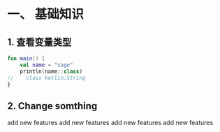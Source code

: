 # 一、 基础知识

## 1. 查看变量类型
```kotlin
fun main() {
    val name = "sage"
    println(name::class)
//    class kotlin.String
}
```

## 2. Change somthing

add new features
add new features
add new features
add new features